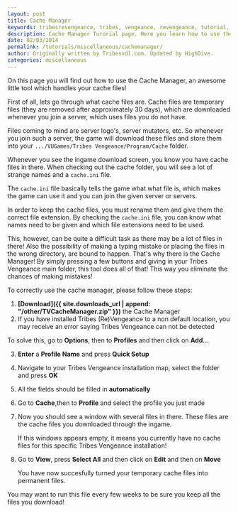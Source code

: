```yaml
---
layout: post
title: Cache Manager
keywords: tribesrevengeance, tribes, vengeance, revengeance, tutorial, guide, cache, manager, installation, instruction, file, move, rename, manual, file, permanent
description: Cache Manager Turorial page. Here you learn how to use the Cache Manager.
date: 02/03/2014
permalink: /tutorials/miscellaneous/cachemanager/
author: Originally written by Tribesvdl.com. Updated by HighDive.
categories: miscellaneous
---
```


On this page you will find out how to use the Cache Manager, an awesome little tool which handles your cache files!

  

First of all, lets go through what cache files are. Cache files are temporary files (they are removed after approximately 30 days), which are downloaded whenever you join a server, which uses files you do not have.

  

Files coming to mind are server logo's, server mutators, etc. So whenever you join such a server, the game will download these files and store them into your `.../VUGames/Tribes Vengeance/Program/Cache` folder.

  

Whenever you see the ingame download screen, you know you have cache files in there. When checking out the cache folder, you will see a lot of strange names and a `cache.ini` file.

  

The `cache.ini` file basically tells the game what what file is, which makes the game can use it and you can join the given server or servers.

  

In order to keep the cache files, you must rename them and give them the correct file extension. By checking the `cache.ini` file, you can know what names need to be given and which file extensions need to be used.

  

This, however, can be quite a difficult task as there may be a lot of files in there! Also the possibility of making a typing mistake or placing the files in the wrong directory, are bound to happen. That's why there is the Cache Manager! By simply pressing a few buttons and giving in your Tribes Vengeance main folder, this tool does all of that! This way you eliminate the chances of making mistakes!

  

To correctly use the cache manager, please follow these steps:

1. **[Download]({{ site.downloads_url | append: "/other/TVCacheManager.zip" }})** the Cache Manager
2. If you have installed Tribes (Re)Vengeance to a non default location, you may receive an error saying Tribes Vengeance can not be detected

  To solve this, go to **Options**, then to **Profiles** and then click on **Add...**

3. **Enter** a **Profile Name** and press **Quick Setup**
4. Navigate to your Tribes Vengeance installation map, select the folder and press **OK**
5. All the fields should be filled in **automatically**
6. Go to **Cache**,then to **Profile** and select the profile you just made

7. Now you should see a window with several files in there. These files are the cache files you downloaded through the ingame.

    If this windows appears empty, it means you currently have no cache files for this specific Tribes Vengeance installation!

8. Go to **View**, press **Select All** and then click on **Edit** and then on **Move**
  

    You have now succesfully turned your temporary cache files into permanent files.

  

You may want to run this file every few weeks to be sure you keep all the files you download!
